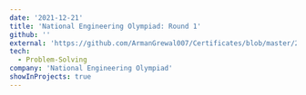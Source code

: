 ```yaml
---
date: '2021-12-21'
title: 'National Engineering Olympiad: Round 1'
github: ''
external: 'https://github.com/ArmanGrewal007/Certificates/blob/master/2021_12_21_NEO_round1.pdf'
tech:
  - Problem-Solving
company: 'National Engineering Olympiad'
showInProjects: true
---
```



